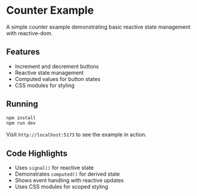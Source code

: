# Counter Example

A simple counter example demonstrating basic reactive state management with reactive-dom.

## Features

- Increment and decrement buttons
- Reactive state management
- Computed values for button states
- CSS modules for styling

## Running

```bash
npm install
npm run dev
```

Visit `http://localhost:5173` to see the example in action.

## Code Highlights

- Uses `signal()` for reactive state
- Demonstrates `computed()` for derived state
- Shows event handling with reactive updates
- Uses CSS modules for scoped styling
